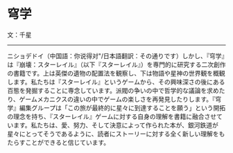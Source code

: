 # 穹学

文：千星

---
ニショデドイ（中国語：<span lang="zh-CN">你说得对</span>"/日本語翻訳：その通りです）しかし、『穹学』は『崩壊：スターレイル』（以下『スターレイル』）を専門的に研究する二次創作の書籍です。上は英傑の遺物の配置法を観察し、下は物語や星神の世界観を概観します。私たちは『スターレイル』というゲームから、その興味深さの後にある百態を発掘することに専念しています。派閥の争いの中で哲学的な議論を求めたり、ゲームメカニクスの違いの中でゲームの楽しさを再発見したりします。『穹学』編集グループは「この旅が最終的に星々に到達することを願う」という開拓の理念を持ち、『スターレイル』ゲームに対する自身の理解を書籍に融合させています。私たちは、愛、努力、そして決意によって作られた本が、銀河鉄道が星々にとってそうであるように、読者にストーリーに対する全く新しい理解をもたらすことができると信じています。